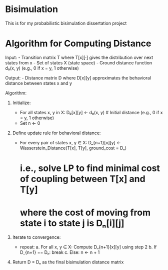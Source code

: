 # Bisimulation
This is for my probabilistic bisimulation dissertation project

# Algorithm for Computing Distance
Input:
    - Transition matrix T where T[x][·] gives the distribution over next states from x
    - Set of states X (state space)
    - Ground distance function d₀(x, y) (e.g., 0 if x = y, 1 otherwise)

Output:
    - Distance matrix D where D[x][y] approximates the behavioral distance between states x and y

Algorithm:

1. Initialize:
    - For all states x, y in X:
        D₀[x][y] ← d₀(x, y)      # Initial distance (e.g., 0 if x = y, 1 otherwise)
    - Set n ← 0

2. Define update rule for behavioral distance:
    - For every pair of states x, y ∈ X:
        D_{n+1}[x][y] ← Wasserstein_Distance(T[x], T[y], ground_cost = Dₙ)
        # i.e., solve LP to find minimal cost of coupling between T[x] and T[y]
        # where the cost of moving from state i to state j is Dₙ[i][j]

3. Iterate to convergence:
    - repeat:
        a. For all x, y ∈ X:
              Compute D_{n+1}[x][y] using step 2
        b. If D_{n+1} == Dₙ:
              break
        c. Else:
              n ← n + 1

4. Return D = Dₙ as the final bisimulation distance matrix
